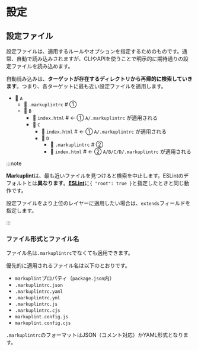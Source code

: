 # 設定

## 設定ファイル

設定ファイルは、適用するルールやオプションを指定するためのものです。通常、自動で読み込みされますが、CLIやAPIを使うことで明示的に期待通りの設定ファイルを読み込めます。

自動読み込みは、**ターゲットが存在するディレクトリから再帰的に検索していきます**。つまり、各ターゲットに最も近い設定ファイルを適用します。

<file-tree>

- 📂 `A`
  - 📄 `.markuplintrc` # ①
  - 📂 `B`
    - 📄 `index.html` # <- ① `A/.markuplintrc` が適用される
    - 📂 `C`
      - 📄 `index.html` # <- ① `A/.markuplintrc` が適用される
      - 📂 `D`
        - 📄 `.markuplintrc` # ②
        - 📄 `index.html` # <- ② `A/B/C/D/.markuplintrc` が適用される

</file-tree>

:::note

**Markuplint**は、最も近いファイルを見つけると検索を中止します。ESLintのデフォルトとは**異なります**。[**ESLint**](https://eslint.org/docs/latest/user-guide/configuring/configuration-files#cascading-and-hierarchy)に`{ "root": true }`と指定したときと同じ動作です。

設定ファイルをより上位のレイヤーに適用したい場合は、`extends`フィールドを指定します。

:::

### ファイル形式とファイル名

ファイル名は`.markuplintrc`でなくても適用できます。

優先的に適用されるファイル名は以下のとおりです。

- `markuplint`プロパティ（`package.json`内）
- `.markuplintrc.json`
- `.markuplintrc.yaml`
- `.markuplintrc.yml`
- `.markuplintrc.js`
- `.markuplintrc.cjs`
- `markuplint.config.js`
- `markuplint.config.cjs`

`.markuplintrc`のフォーマットはJSON（コメント対応）かYAML形式となります。

